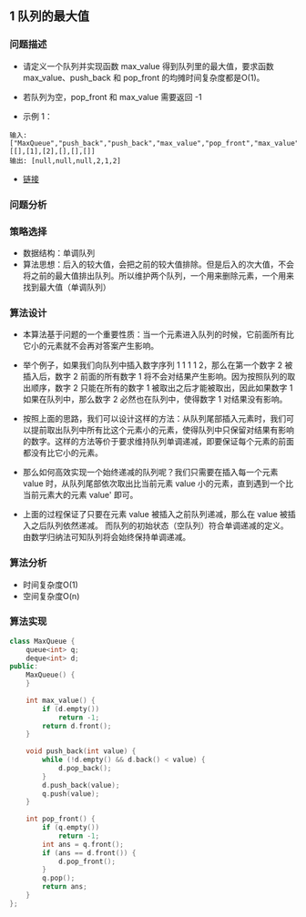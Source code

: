 
## 1 队列的最大值

### 问题描述

* 请定义一个队列并实现函数 max_value 得到队列里的最大值，要求函数max_value、push_back 和 pop_front 的均摊时间复杂度都是O(1)。

* 若队列为空，pop_front 和 max_value 需要返回 -1

* 示例 1：
```
输入: 
["MaxQueue","push_back","push_back","max_value","pop_front","max_value"]
[[],[1],[2],[],[],[]]
输出: [null,null,null,2,1,2]
```
* [链接](https://leetcode-cn.com/problems/dui-lie-de-zui-da-zhi-lcof)

### 问题分析


### 策略选择
* 数据结构：单调队列
* 算法思想：后入的较大值，会把之前的较大值排除。但是后入的次大值，不会将之前的最大值排出队列。所以维护两个队列，一个用来删除元素，一个用来找到最大值（单调队列）

### 算法设计

* 本算法基于问题的一个重要性质：当一个元素进入队列的时候，它前面所有比它小的元素就不会再对答案产生影响。

* 举个例子，如果我们向队列中插入数字序列 1 1 1 1 2，那么在第一个数字 2 被插入后，数字 2 前面的所有数字 1 将不会对结果产生影响。因为按照队列的取出顺序，数字 2 只能在所有的数字 1 被取出之后才能被取出，因此如果数字 1 如果在队列中，那么数字 2 必然也在队列中，使得数字 1 对结果没有影响。

* 按照上面的思路，我们可以设计这样的方法：从队列尾部插入元素时，我们可以提前取出队列中所有比这个元素小的元素，使得队列中只保留对结果有影响的数字。这样的方法等价于要求维持队列单调递减，即要保证每个元素的前面都没有比它小的元素。

* 那么如何高效实现一个始终递减的队列呢？我们只需要在插入每一个元素 value 时，从队列尾部依次取出比当前元素 value 小的元素，直到遇到一个比当前元素大的元素 value' 即可。

* 上面的过程保证了只要在元素 value 被插入之前队列递减，那么在 value 被插入之后队列依然递减。
而队列的初始状态（空队列）符合单调递减的定义。
由数学归纳法可知队列将会始终保持单调递减。

### 算法分析
* 时间复杂度O(1)
* 空间复杂度O(n)

### 算法实现

```C++
class MaxQueue {
    queue<int> q;
    deque<int> d;
public:
    MaxQueue() {
    }
    
    int max_value() {
        if (d.empty())
            return -1;
        return d.front();
    }
    
    void push_back(int value) {
        while (!d.empty() && d.back() < value) {
            d.pop_back();
        }
        d.push_back(value);
        q.push(value);
    }
    
    int pop_front() {
        if (q.empty())
            return -1;
        int ans = q.front();
        if (ans == d.front()) {
            d.pop_front();
        }
        q.pop();
        return ans;
    }
};
```